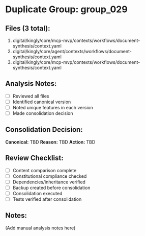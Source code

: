 # Duplicate Group: group_029

## Files (3 total):
1. digital/kingly/core/mcp-mvp/contexts/workflows/document-synthesis/context.yaml
2. digital/kingly/core/agent/contexts/workflows/document-synthesis/context.yaml
3. digital/kingly/core/mcp-mvp/contexts/workflows/document-synthesis/context.yaml

## Analysis Notes:
- [ ] Reviewed all files
- [ ] Identified canonical version
- [ ] Noted unique features in each version
- [ ] Made consolidation decision

## Consolidation Decision:
**Canonical:** TBD
**Reason:** TBD
**Action:** TBD

## Review Checklist:
- [ ] Content comparison complete
- [ ] Constitutional compliance checked
- [ ] Dependencies/inheritance verified
- [ ] Backup created before consolidation
- [ ] Consolidation executed
- [ ] Tests verified after consolidation

## Notes:
(Add manual analysis notes here)

